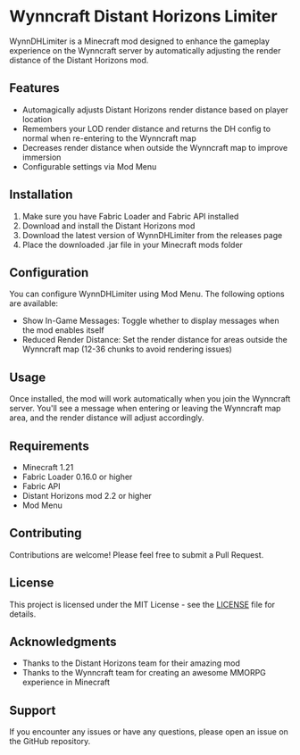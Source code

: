 # Wynncraft Distant Horizons Limiter

WynnDHLimiter is a Minecraft mod designed to enhance the gameplay experience on the Wynncraft server by automatically adjusting the render distance of the Distant Horizons mod.

## Features

- Automagically adjusts Distant Horizons render distance based on player location
- Remembers your LOD render distance and returns the DH config to normal when re-entering to the Wynncraft map
- Decreases render distance when outside the Wynncraft map to improve immersion
- Configurable settings via Mod Menu

## Installation

1. Make sure you have Fabric Loader and Fabric API installed
2. Download and install the Distant Horizons mod
3. Download the latest version of WynnDHLimiter from the releases page
4. Place the downloaded .jar file in your Minecraft mods folder

## Configuration

You can configure WynnDHLimiter using Mod Menu. The following options are available:

- Show In-Game Messages: Toggle whether to display messages when the mod enables itself
- Reduced Render Distance: Set the render distance for areas outside the Wynncraft map (12-36 chunks to avoid rendering issues)

## Usage

Once installed, the mod will work automatically when you join the Wynncraft server. You'll see a message when entering or leaving the Wynncraft map area, and the render distance will adjust accordingly.

## Requirements

- Minecraft 1.21
- Fabric Loader 0.16.0 or higher
- Fabric API
- Distant Horizons mod 2.2 or higher
- Mod Menu

## Contributing

Contributions are welcome! Please feel free to submit a Pull Request.

## License

This project is licensed under the MIT License - see the [LICENSE](LICENSE.txt) file for details.

## Acknowledgments

- Thanks to the Distant Horizons team for their amazing mod
- Thanks to the Wynncraft team for creating an awesome MMORPG experience in Minecraft

## Support

If you encounter any issues or have any questions, please open an issue on the GitHub repository.
